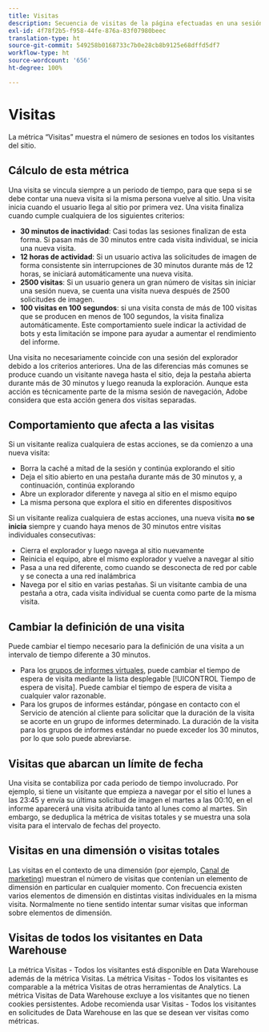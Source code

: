 ```yaml
---
title: Visitas
description: Secuencia de visitas de la página efectuadas en una sesión.
exl-id: 4f78f2b5-f958-44fe-876a-83f07980beec
translation-type: ht
source-git-commit: 549258b0168733c7b0e28cb8b9125e68dffd5df7
workflow-type: ht
source-wordcount: '656'
ht-degree: 100%

---
```


# Visitas

La métrica “Visitas” muestra el número de sesiones en todos los visitantes del sitio.

## Cálculo de esta métrica

Una visita se vincula siempre a un periodo de tiempo, para que sepa si se debe contar una nueva visita si la misma persona vuelve al sitio. Una visita inicia cuando el usuario llega al sitio por primera vez. Una visita finaliza cuando cumple cualquiera de los siguientes criterios:

* **30 minutos de inactividad**: Casi todas las sesiones finalizan de esta forma. Si pasan más de 30 minutos entre cada visita individual, se inicia una nueva visita.
* **12 horas de actividad**: Si un usuario activa las solicitudes de imagen de forma consistente sin interrupciones de 30 minutos durante más de 12 horas, se iniciará automáticamente una nueva visita.
* **2500 visitas**: Si un usuario genera un gran número de visitas sin iniciar una sesión nueva, se cuenta una visita nueva después de 2500 solicitudes de imagen.
* **100 visitas en 100 segundos**: si una visita consta de más de 100 visitas que se producen en menos de 100 segundos, la visita finaliza automáticamente. Este comportamiento suele indicar la actividad de bots y esta limitación se impone para ayudar a aumentar el rendimiento del informe.

Una visita no necesariamente coincide con una sesión del explorador debido a los criterios anteriores. Una de las diferencias más comunes se produce cuando un visitante navega hasta el sitio, deja la pestaña abierta durante más de 30 minutos y luego reanuda la exploración. Aunque esta acción es técnicamente parte de la misma sesión de navegación, Adobe considera que esta acción genera dos visitas separadas.

## Comportamiento que afecta a las visitas

Si un visitante realiza cualquiera de estas acciones, se da comienzo a una nueva visita:

* Borra la caché a mitad de la sesión y continúa explorando el sitio
* Deja el sitio abierto en una pestaña durante más de 30 minutos y, a continuación, continúa explorando
* Abre un explorador diferente y navega al sitio en el mismo equipo
* La misma persona que explora el sitio en diferentes dispositivos

Si un visitante realiza cualquiera de estas acciones, una nueva visita **no se inicia** siempre y cuando haya menos de 30 minutos entre visitas individuales consecutivas:

* Cierra el explorador y luego navega al sitio nuevamente
* Reinicia el equipo, abre el mismo explorador y vuelve a navegar al sitio
* Pasa a una red diferente, como cuando se desconecta de red por cable y se conecta a una red inalámbrica
* Navega por el sitio en varias pestañas. Si un visitante cambia de una pestaña a otra, cada visita individual se cuenta como parte de la misma visita.

## Cambiar la definición de una visita

Puede cambiar el tiempo necesario para la definición de una visita a un intervalo de tiempo diferente a 30 minutos.

* Para los [grupos de informes virtuales](../vrs/vrs-about.md), puede cambiar el tiempo de espera de visita mediante la lista desplegable [!UICONTROL Tiempo de espera de visita]. Puede cambiar el tiempo de espera de visita a cualquier valor razonable.
* Para los grupos de informes estándar, póngase en contacto con el Servicio de atención al cliente para solicitar que la duración de la visita se acorte en un grupo de informes determinado. La duración de la visita para los grupos de informes estándar no puede exceder los 30 minutos, por lo que solo puede abreviarse.

## Visitas que abarcan un límite de fecha

Una visita se contabiliza por cada periodo de tiempo involucrado. Por ejemplo, si tiene un visitante que empieza a navegar por el sitio el lunes a las 23:45 y envía su última solicitud de imagen el martes a las 00:10, en el informe aparecerá una visita atribuida tanto al lunes como al martes. Sin embargo, se deduplica la métrica de visitas totales y se muestra una sola visita para el intervalo de fechas del proyecto.

## Visitas en una dimensión o visitas totales

Las visitas en el contexto de una dimensión (por ejemplo, [Canal de marketing](../dimensions/marketing-channel.md)) muestran el número de visitas que contenían un elemento de dimensión en particular en cualquier momento. Con frecuencia existen varios elementos de dimensión en distintas visitas individuales en la misma visita. Normalmente no tiene sentido intentar sumar visitas que informan sobre elementos de dimensión.

## Visitas de todos los visitantes en Data Warehouse

La métrica Visitas - Todos los visitantes está disponible en Data Warehouse además de la métrica Visitas. La métrica Visitas - Todos los visitantes es comparable a la métrica Visitas de otras herramientas de Analytics. La métrica Visitas de Data Warehouse excluye a los visitantes que no tienen cookies persistentes. Adobe recomienda usar Visitas - Todos los visitantes en solicitudes de Data Warehouse en las que se desean ver visitas como métricas.
